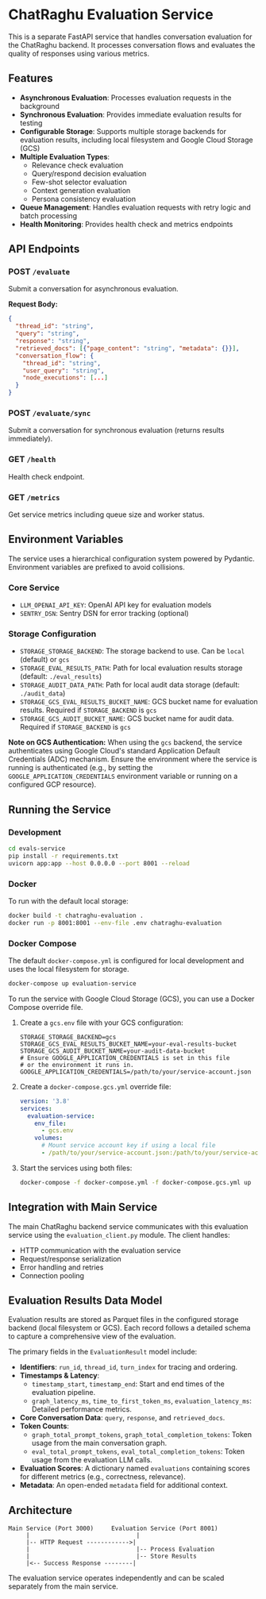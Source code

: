 # ChatRaghu Evaluation Service

This is a separate FastAPI service that handles conversation evaluation for the ChatRaghu backend. It processes conversation flows and evaluates the quality of responses using various metrics.

## Features

- **Asynchronous Evaluation**: Processes evaluation requests in the background
- **Synchronous Evaluation**: Provides immediate evaluation results for testing
- **Configurable Storage**: Supports multiple storage backends for evaluation results, including local filesystem and Google Cloud Storage (GCS)
- **Multiple Evaluation Types**:
  - Relevance check evaluation
  - Query/respond decision evaluation
  - Few-shot selector evaluation
  - Context generation evaluation
  - Persona consistency evaluation
- **Queue Management**: Handles evaluation requests with retry logic and batch processing
- **Health Monitoring**: Provides health check and metrics endpoints

## API Endpoints

### POST `/evaluate`
Submit a conversation for asynchronous evaluation.

**Request Body:**
```json
{
  "thread_id": "string",
  "query": "string",
  "response": "string",
  "retrieved_docs": [{"page_content": "string", "metadata": {}}],
  "conversation_flow": {
    "thread_id": "string",
    "user_query": "string",
    "node_executions": [...]
  }
}
```

### POST `/evaluate/sync`
Submit a conversation for synchronous evaluation (returns results immediately).

### GET `/health`
Health check endpoint.

### GET `/metrics`
Get service metrics including queue size and worker status.

## Environment Variables

The service uses a hierarchical configuration system powered by Pydantic. Environment variables are prefixed to avoid collisions.

### Core Service
- `LLM_OPENAI_API_KEY`: OpenAI API key for evaluation models
- `SENTRY_DSN`: Sentry DSN for error tracking (optional)

### Storage Configuration
- `STORAGE_STORAGE_BACKEND`: The storage backend to use. Can be `local` (default) or `gcs`
- `STORAGE_EVAL_RESULTS_PATH`: Path for local evaluation results storage (default: `./eval_results`)
- `STORAGE_AUDIT_DATA_PATH`: Path for local audit data storage (default: `./audit_data`)
- `STORAGE_GCS_EVAL_RESULTS_BUCKET_NAME`: GCS bucket name for evaluation results. Required if `STORAGE_BACKEND` is `gcs`
- `STORAGE_GCS_AUDIT_BUCKET_NAME`: GCS bucket name for audit data. Required if `STORAGE_BACKEND` is `gcs`

**Note on GCS Authentication:** When using the `gcs` backend, the service authenticates using Google Cloud's standard Application Default Credentials (ADC) mechanism. Ensure the environment where the service is running is authenticated (e.g., by setting the `GOOGLE_APPLICATION_CREDENTIALS` environment variable or running on a configured GCP resource).

## Running the Service

### Development
```bash
cd evals-service
pip install -r requirements.txt
uvicorn app:app --host 0.0.0.0 --port 8001 --reload
```

### Docker
To run with the default local storage:
```bash
docker build -t chatraghu-evaluation .
docker run -p 8001:8001 --env-file .env chatraghu-evaluation
```

### Docker Compose

The default `docker-compose.yml` is configured for local development and uses the local filesystem for storage.

```bash
docker-compose up evaluation-service
```

To run the service with Google Cloud Storage (GCS), you can use a Docker Compose override file.

1. Create a `gcs.env` file with your GCS configuration:
   ```env
   STORAGE_STORAGE_BACKEND=gcs
   STORAGE_GCS_EVAL_RESULTS_BUCKET_NAME=your-eval-results-bucket
   STORAGE_GCS_AUDIT_BUCKET_NAME=your-audit-data-bucket
   # Ensure GOOGLE_APPLICATION_CREDENTIALS is set in this file
   # or the environment it runs in.
   GOOGLE_APPLICATION_CREDENTIALS=/path/to/your/service-account.json
   ```

2. Create a `docker-compose.gcs.yml` override file:
   ```yml
   version: '3.8'
   services:
     evaluation-service:
       env_file:
         - gcs.env
       volumes:
         # Mount service account key if using a local file
         - /path/to/your/service-account.json:/path/to/your/service-account.json:ro
   ```

3. Start the services using both files:
   ```bash
   docker-compose -f docker-compose.yml -f docker-compose.gcs.yml up
   ```

## Integration with Main Service

The main ChatRaghu backend service communicates with this evaluation service using the `evaluation_client.py` module. The client handles:

- HTTP communication with the evaluation service
- Request/response serialization
- Error handling and retries
- Connection pooling

## Evaluation Results Data Model

Evaluation results are stored as Parquet files in the configured storage backend (local filesystem or GCS). Each record follows a detailed schema to capture a comprehensive view of the evaluation.

The primary fields in the `EvaluationResult` model include:

- **Identifiers**: `run_id`, `thread_id`, `turn_index` for tracing and ordering.
- **Timestamps & Latency**:
  - `timestamp_start`, `timestamp_end`: Start and end times of the evaluation pipeline.
  - `graph_latency_ms`, `time_to_first_token_ms`, `evaluation_latency_ms`: Detailed performance metrics.
- **Core Conversation Data**: `query`, `response`, and `retrieved_docs`.
- **Token Counts**:
  - `graph_total_prompt_tokens`, `graph_total_completion_tokens`: Token usage from the main conversation graph.
  - `eval_total_prompt_tokens`, `eval_total_completion_tokens`: Token usage from the evaluation LLM calls.
- **Evaluation Scores**: A dictionary named `evaluations` containing scores for different metrics (e.g., correctness, relevance).
- **Metadata**: An open-ended `metadata` field for additional context.

## Architecture

```
Main Service (Port 3000)     Evaluation Service (Port 8001)
     |                              |
     |-- HTTP Request ------------>|
     |                              |-- Process Evaluation
     |                              |-- Store Results
     |<-- Success Response --------|
```

The evaluation service operates independently and can be scaled separately from the main service.

